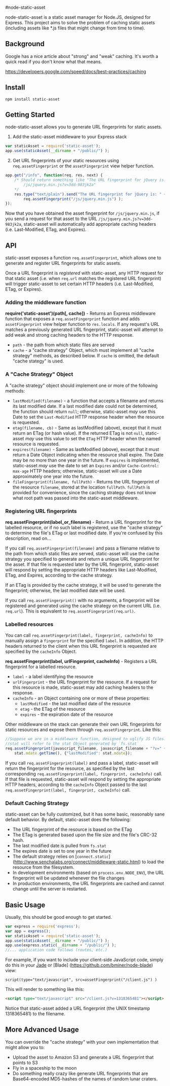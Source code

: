 #node-static-asset

node-static-asset is a static asset manager for Node.JS, designed for Express.
This project aims to solve the problem of caching static assets (including
assets like *.js files that might change from time to time).

## Background

Google has a nice article about "strong" and "weak" caching.  It's worth a quick
read if you don't know what that means.

https://developers.google.com/speed/docs/best-practices/caching

## Install

`npm install static-asset`

## Getting Started

node-static-asset allows you to generate URL fingerprints for static assets.

1. Add the static-asset middleware to your Express stack
```javascript
var staticAsset = require('static-asset');
app.use(staticAsset(__dirname + "/public/") );
```

2. Get URL fingerprints of your static resources using `req.assetFingerprint`
or the `assetFingerprint` view helper function.
```javascript
app.get("/info", function(req, res, next) {
	/* Should return something like "The URL fingerprint for jQuery is:
		/js/jquery.min.js?v=3dd-983jk2a"
	*/
	res.type("text/plain").send("The URL fingerprint for jQuery is: " +
		req.assetFingerprint("/js/jquery.min.js") );
});
```

Now that you have obtained the asset fingerprint for `/js/jquery.min.js`,
if you send a request for that asset to the URL `/js/jquery.min.js?v=3dd-983jk2a`,
static-asset will automatically add appropriate caching headers (i.e.
Last-Modified, ETag, and Expires).

## API

static-asset exposes a function `req.assetFingerprint`, which allows one to generate
and register URL fingerprints for static assets.

Once a URL fingerprint is *registered* with static-asset, any HTTP request for that
static asset (i.e. when `req.url` matches the registered URL fingerprint) will
trigger static-asset to set certain HTTP headers (i.e. Last-Modified, ETag, or
Expires).

### Adding the middleware function

**require('static-asset')(path[, cache])** - Returns an Express middleware
function that exposes a `req.assetFingerprint` function and adds
`assetFingerprint` view helper function to `res.locals`.  If any request's URL
matches a previously generated URL fingerprint, static-asset will attempt to add
weak and strong caching headers to the HTTP response.

- `path` - the path from which static files are served
- `cache` - a "cache strategy" Object, which must implement all "cache
	strategy" methods, as described below. If `cache` is omitted, the
	default "cache stategy" is used.

### A "Cache Strategy" Object

A "cache strategy" object should implement one or more of the following methods:

- `lastModified(filename)` - a function that accepts a filename and returns
	its last modified date. If a last modified date could not
	be determined, the function should return `null`; otherwise, static-asset
	*may* use this Date to set the `Last-Modified` HTTP response header when
	the resource is requested.
- `etag(filename, cb)` - Same as lastModified (above), except that it must
	return an ETag (or hash value).  If the
	returned ETag is not `null`, static-asset *may* use this value to set the
	`ETag` HTTP header when the named resource is requested.
- `expires(filename)` - Same as lastModified (above), except
	that it must return a Date Object indicating when the resource shall
	expire. The Date may be no more than one year in the future. If
	`expires` is implemented, static-asset *may* use the date to set an
	`Expires` and/or `Cache-Control: max-age` HTTP headers; otherwise,
	static-asset will use a Date approximately one year into the future.
- `fileFingerprint(filename, fullPath)` - Returns the URL fingerprint
	of the resource `filename`, stored at the location `fullPath`.
	`fullPath` is provided for convenience, since the caching strategy
	does not know what root path was passed into the static-asset middleware.

### Registering URL fingerprints

**req.assetFingerprint(label_or_filename)** - Return a URL fingerprint for the
labelled resource, or if no such label is registered, use the "cache
strategy" to determine the file's ETag or last modified date.  If you're confused
by this description, read on...

If you call `req.assetFingerprint(filename)` and pass a filename relative to the
path from which static files are served, static-asset will use the cache strategy
you specified to generate and return a unique URL fingerprint for the asset.
If that file is requested later by the URL fingerprint, static-asset will respond
by setting the appropriate HTTP headers like Last-Modified, ETag, and Expires,
according to the cache strategy.

If an ETag is provided by the cache strategy, it will be used to generate the
fingerprint; otherwise, the last modified date will be used.

If you call `req.assetFingerprint()` with no arguments, a fingerprint will be
registered and generated using the cache strategy on the current URL (i.e.
`req.url`). This is equivalent to `req.assetFingerprint(req.url)`.

### Labelled resources

You can call `req.assetFingerprint(label, fingerprint, cacheInfo)` to manually
assign a `fingerprint` for the specified `label`. In addition, the HTTP headers
returned to the client when this URL fingerprint is requested are specified by
the `cacheInfo` Object.

**req.assetFingerprint(label, urlFingerprint, cacheInfo)** - Registers a URL
fingerprint for a labelled resource.

- `label` - a label identifying the resource
- `urlFingerprint` - the URL fingerprint for the resource. If a request for this
	resource is made, static-asset may add caching headers to the response.
- `cacheInfo` - an Object containing one or more of these properties:
	- `lastModified` - the last modified date of the resource
	- `etag` - the ETag of the resource
	- `expires` - the expiration date of the resource

Other middleware on the stack can generate their own URL fingerprints for
static resources and expose them through `req.assetFingerprint`. Like this:

```javascript
//Suppose we are in a middleware function, designed to uglify JS files...
//stat will refer to the stat Object generated by `fs.stat`
req.assetFingerprint(javascript_filename, javascript_filename + "?v=" +
	stat.mdate.getTime(), {"lastModified": stat.mdate});
```

If you call `req.assetFingerprint(label)` and pass a label, static-asset will return
the fingerprint for the resource, as specified by the last corresponding
`req.assetFingerprint(label, fingerprint, cacheInfo)` call.  If that file is requested,
static-asset will respond by setting the appropriate HTTP headers, according to the
`cacheInfo` Object passed to the last
`req.assetFingerprint(label, fingerprint, cacheInfo)` call.


### Default Caching Strategy

static-asset can be fully customized, but it has some basic, reasonably sane default behavior.
By default, static-asset does the following:

- The URL fingerprint of the resource is based on the ETag
- The ETag is generated based upon the file size and the file's CRC-32 hash.
- The last modified date is pulled from `fs.stat`
- The expires date is set to one year in the future
- The default strategy relies on [`connect.static`]
(http://www.senchalabs.org/connect/middleware-static.html) to load the resource from
the filesystem.
- In development environments (based on `process.env.NODE_ENV`), the URL fingerprint
will be updated whenever the file changes
- In production environments, the URL fingerprints are cached and cannot
change until the server is restarted.

## Basic Usage

Usually, this should be good enough to get started.

```javascript
var express = require('express');
var app = express();
var staticAsset = require('static-asset');
app.use(staticAsset(__dirname + "/public/") );
app.use(express.static(__dirname + "/public/") );
//... application code follows (routes, etc.)
```

For example, if you want to include your client-side JavaScript code, simply
do this in your [Jade](https://github.com/visionmedia/jade) or [Blade]
(https://github.com/bminer/node-blade) view:

```jade
script(type="text/javascript", src=assetFingerprint("/client.js") )
```

This will render to something like this:

```html
<script type="text/javascript" src="/client.js?v=1318365481"></script>
```

Notice that static-asset added a URL fingerprint (the UNIX timestamp
1318365481) to the filename.

## More Advanced Usage

You can override the "cache strategy" with your own implementation that might
allow you to:

- Upload the asset to Amazon S3 and generate a URL fingerprint that points to S3
- Fly in a spaceship to the moon
- Do something really crazy like generate URL fingerprints that are
Base64-encoded MD5-hashes of the names of random lunar craters.
